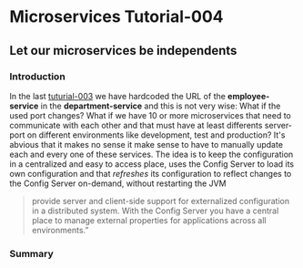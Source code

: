 # Microservices Tutorial-004
## Let our microservices be independents
### Introduction
In the last [tuturial-003](https://github.com/Meziano/tutorial-003) we have hardcoded the URL of the **employee-service** in the **department-service** and this is not very wise: What if the used port changes? What if we have 10 or more microservices that need to communicate with each other and that must have at least differents server-port on different environments like development, test and production?
It's abvious that it makes no sense it make sense to have to manually update each and every one of these services. 
The idea is to keep the configuration in a centralized and easy to access place,   uses the Config Server to load its own configuration and that _refreshes_ its configuration to reflect changes to the Config Server on-demand, without restarting the JVM

> provide server and client-side support for externalized configuration
> in a distributed system. With the Config Server you have a central
> place to manage external properties for applications across all
> environments.”

### Summary
<!--stackedit_data:
eyJoaXN0b3J5IjpbNzEyODIxMTE4LDE4ODcwNjM0MCwxOTIwMT
E1MjU2XX0=
-->